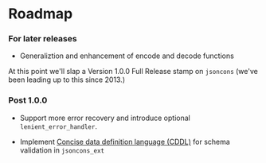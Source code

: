 # Roadmap

### For later releases

- Generaliztion and enhancement of encode and decode functions

At this point we'll slap a Version 1.0.0 Full Release stamp on `jsoncons`
(we've been leading up to this since 2013.)

### Post 1.0.0

- Support more error recovery and introduce optional `lenient_error_handler`.

- Implement [Concise data definition language (CDDL)](https://tools.ietf.org/html/draft-ietf-cbor-cddl-08) for schema validation in `jsoncons_ext`

